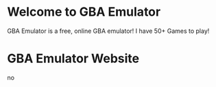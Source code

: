 # Welcome to GBA Emulator

GBA Emulator is a free, online GBA emulator! I have 50+ Games to play!

# GBA Emulator Website

no
